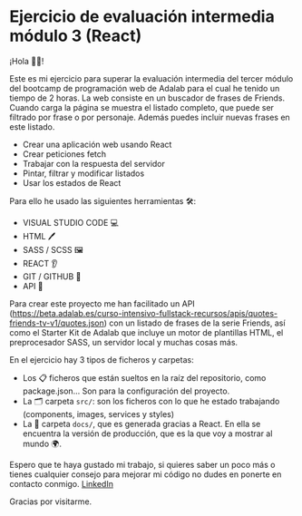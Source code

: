 # Ejercicio de evaluación intermedia módulo 3 (React)

¡Hola 👋🏽!

Este es mi ejercicio para superar la evaluación intermedia del tercer módulo del bootcamp de programación web de Adalab para el cual he tenido un tiempo de 2 horas. La web consiste en un buscador de frases de Friends. Cuando carga la página se muestra el listado completo, que puede ser filtrado por frase o por personaje. Además puedes incluir nuevas frases en este listado.

- Crear una aplicación web usando React
- Crear peticiones fetch
- Trabajar con la respuesta del servidor
- Pintar, filtrar y modificar listados
- Usar los estados de React

Para ello he usado las siguientes herramientas 🛠️:

- VISUAL STUDIO CODE 💻
- HTML 🖊️
- SASS / SCSS 🖼️
- REACT 👂
- GIT / GITHUB 🌳
- API 🔎

Para crear este proyecto me han facilitado un API (https://beta.adalab.es/curso-intensivo-fullstack-recursos/apis/quotes-friends-tv-v1/quotes.json) con un listado de frases de la serie Friends, así como el Starter Kit de Adalab que incluye un motor de plantillas HTML, el preprocesador SASS, un servidor local y muchas cosas más.

En el ejercicio hay 3 tipos de ficheros y carpetas:

- Los 📋 ficheros que están sueltos en la raíz del repositorio, como package.json... Son para la configuración del proyecto.
- La 🗂️ carpeta `src/`: son los ficheros con lo que he estado trabajando (components, images, services y styles)
- La 📂 carpeta `docs/`, que es generada gracias a React. En ella se encuentra la versión de producción, que es la que voy a mostrar al mundo 🌍.

Espero que te haya gustado mi trabajo, si quieres saber un poco más o tienes cualquier consejo para mejorar mi código no dudes en ponerte en contacto conmigo. [LinkedIn](https://www.linkedin.com/in/bea-figueroa/)

Gracias por visitarme.
